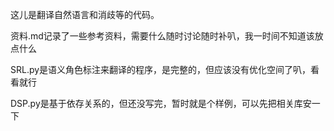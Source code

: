 这儿是翻译自然语言和消歧等的代码。

资料.md记录了一些参考资料，需要什么随时讨论随时补叭，我一时间不知道该放点什么

SRL.py是语义角色标注来翻译的程序，是完整的，但应该没有优化空间了叭，看看就行

DSP.py是基于依存关系的，但还没写完，暂时就是个样例，可以先把相关库安一下
